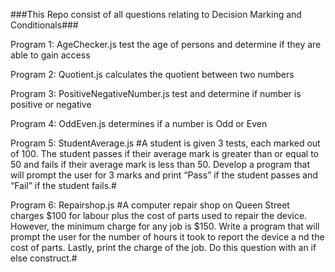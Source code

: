 ###This Repo consist of all questions relating to Decision Marking and Conditionals###

Program 1: AgeChecker.js test the age of persons and determine if they are able to gain access

Program 2: Quotient.js calculates the quotient between two numbers

Program 3: PositiveNegativeNumber.js test and determine if number is positive or negative

Program 4: OddEven.js determines if a number is Odd or Even

Program 5: StudentAverage.js #A student is given 3 tests, each marked out of 100. The student passes if their average mark is greater than or equal to 50 and fails if their average mark is less than 50.  Develop a program that will prompt the user for 3 marks and print “Pass” if the student passes and “Fail” if the student fails.#

Program 6: Repairshop.js #A computer repair shop on Queen Street charges $100 for labour plus 
the cost of parts used to repair the device. However, the minimum 
charge for any job is $150. Write a program that will prompt the 
user for the number of hours  it took to report the device   a
nd the cost of parts. Lastly, print the charge of the job. 
Do this question with an if else construct.#